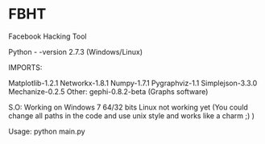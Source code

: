 FBHT
====

Facebook Hacking Tool

Python  - -version 2.7.3 (Windows/Linux)

IMPORTS:

  Matplotlib-1.2.1
  Networkx-1.8.1
  Numpy-1.7.1
  Pygraphviz-1.1
  Simplejson-3.3.0
  Mechanize-0.2.5
  Other: gephi-0.8.2-beta (Graphs software)

S.O:
  Working on Windows 7 64/32 bits
  Linux not working yet (You could change all paths in the code and use unix style and works like a charm ;) ) 

Usage: 
  python main.py 

